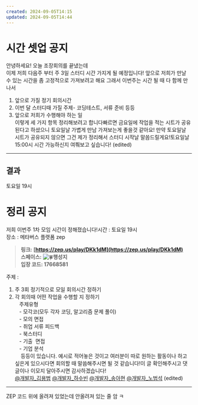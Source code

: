 ```yaml
---
created: 2024-09-05T14:15
updated: 2024-09-05T14:44
---
```


# 시간 셋업 공지
안녕하세요! 오늘 조장회의를 끝냈는데  
이제 저희 다음주 부터 주 3일 스터디 시간 가지게 될 예정입니다! 앞으로 저희가 만날 수 있는 시간을 좀 고정적으로 가져보려고 해요 그래서 이번주는 시간 될 때 다 함께 만나서  
1. 앞으로 가질 정기 회의시간  
2. 이번 달 스터디때 가질 주제- 코딩테스트, 서류 준비 등등  
3. 앞으로 저희가 수행해야 하는 일  
이렇게 세 가지 항목 정리해보려고 합니다빠르면 금요일에 작업을 적는 시트가 공유된다고 하셨으니 토요일날 가볍게 만남 가져보는게 좋을것 같아요! 만약 토요일날 시트가 공유되지 않으면 그건 제가 정리해서 스터디 시작날 말씀드릴게요!토요일날 15:00시 시간 가능하신지 여쭤보고 싶습니다! (edited)

---

## 결과 
토요일 19시

# 정리 공지
저희 이번주 1차 모임 시간이 정해졌습니다!시간 : 토요일 19시  
장소 : 메타버스 플랫폼 zep  

> **링크:** **[https://zep.us/play/DKk1dM](https://zep.us/play/DKk1dM)**  
> **스페이스:** ![:four_leaf_clover:](https://a.slack-edge.com/production-standard-emoji-assets/14.0/google-medium/1f340.png)**행성지**  
> **입장 코드: 17668581**

주제 :  
1. 주 3회 정기적으로 모일 회의시간 정하기  
2. 각 회의때 어떤 작업을 수행할 지 정하기  
   주제유형  
   - 모각코(모두 각자 코딩, 알고리즘 문제 풀이)  
   - 모의 면접  
   - 취업 서류 피드백  
   - 북스터디  
   - 기출  면접  
   - 기업 분석  
    등등이 있습니다. 예시로 적어놓은 것이고 여러분이 따로 원하는 활동이나 하고싶은게 있으시다면 회의할 때 말씀해주시면 될 것 같습니다!이 글 확인해주시고 댓글이나 이모지 달아주시면 감사하겠습니다!  
[@개발자_김용범](https://w1722401545-gkg290922.slack.com/team/U07EUC4QZU7) [@개발자_하수빈](https://w1722401545-gkg290922.slack.com/team/U07EXNY50J2) [@개발자_송아현](https://w1722401545-gkg290922.slack.com/team/U07FDLS250R) [@개발자_노범석](https://w1722401545-gkg290922.slack.com/team/U07FF01BR7E) (edited)


---
ZEP 코드 위에 올려져 있었는데 안올려져 있는 줄 암 ㅋ

